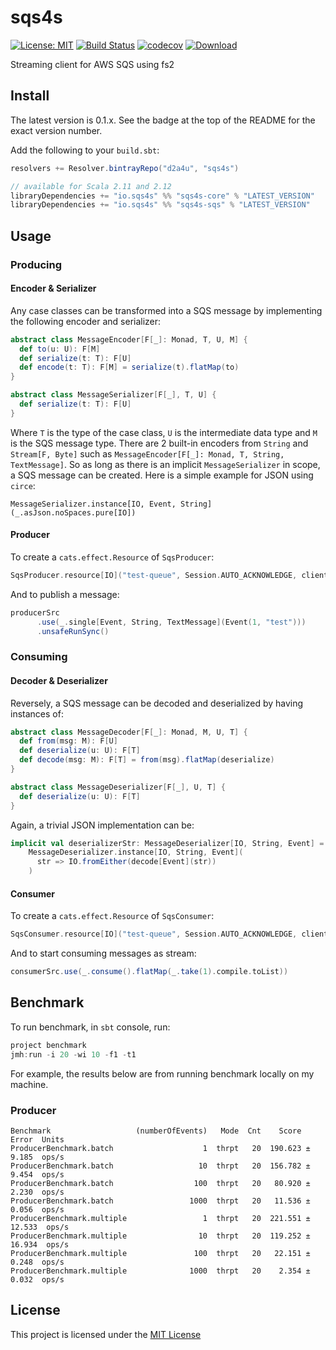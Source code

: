 # sqs4s

[![License: MIT](https://img.shields.io/badge/License-MIT-yellow.svg)](https://opensource.org/licenses/MIT)
[![Build Status](https://travis-ci.com/d2a4u/sqs4s.svg?branch=master)](https://travis-ci.com/d2a4u/sqs4s)
[![codecov](https://codecov.io/gh/d2a4u/sqs4s/branch/master/graph/badge.svg)](https://codecov.io/gh/d2a4u/sqs4s)
[![Download](https://api.bintray.com/packages/d2a4u/sqs4s/sqs4s-core/images/download.svg)](https://bintray.com/d2a4u/sqs4s/sqs4s-core/_latestVersion)

Streaming client for AWS SQS using fs2

## Install

The latest version is 0.1.x. See the badge at the top of the README for the exact version number.

Add the following to your `build.sbt`:

```scala
resolvers += Resolver.bintrayRepo("d2a4u", "sqs4s")

// available for Scala 2.11 and 2.12
libraryDependencies += "io.sqs4s" %% "sqs4s-core" % "LATEST_VERSION"
libraryDependencies += "io.sqs4s" %% "sqs4s-sqs" % "LATEST_VERSION"
```

## Usage

### Producing

#### Encoder & Serializer

Any case classes can be transformed into a SQS message by implementing the 
following encoder and serializer:

```scala
abstract class MessageEncoder[F[_]: Monad, T, U, M] {
  def to(u: U): F[M]
  def serialize(t: T): F[U]
  def encode(t: T): F[M] = serialize(t).flatMap(to)
}

abstract class MessageSerializer[F[_], T, U] {
  def serialize(t: T): F[U]
}
```

Where `T` is the type of the case class, `U` is the intermediate data type and
`M` is the SQS message type. There are 2 built-in encoders from `String` and
`Stream[F, Byte]` such as `MessageEncoder[F[_]: Monad, T, String, TextMessage]`.
So as long as there is an implicit `MessageSerializer` in scope, a SQS message
can be created. Here is a simple example for JSON using `circe`:

```MessageSerializer.instance[IO, Event, String](_.asJson.noSpaces.pure[IO])```

#### Producer

To create a `cats.effect.Resource` of `SqsProducer`:

```scala
SqsProducer.resource[IO]("test-queue", Session.AUTO_ACKNOWLEDGE, client)
```

And to publish a message:

```scala 
producerSrc
      .use(_.single[Event, String, TextMessage](Event(1, "test")))
      .unsafeRunSync()
```
### Consuming

#### Decoder & Deserializer

Reversely, a SQS message can be decoded and deserialized by having instances of:

```scala
abstract class MessageDecoder[F[_]: Monad, M, U, T] {
  def from(msg: M): F[U]
  def deserialize(u: U): F[T]
  def decode(msg: M): F[T] = from(msg).flatMap(deserialize)
}

abstract class MessageDeserializer[F[_], U, T] {
  def deserialize(u: U): F[T]
}
```
Again, a trivial JSON implementation can be:
```scala
implicit val deserializerStr: MessageDeserializer[IO, String, Event] =
    MessageDeserializer.instance[IO, String, Event](
      str => IO.fromEither(decode[Event](str))
    )
``` 

#### Consumer

To create a `cats.effect.Resource` of `SqsConsumer`:

```scala
SqsConsumer.resource[IO]("test-queue", Session.AUTO_ACKNOWLEDGE, client)
```

And to start consuming messages as stream:

```scala 
consumerSrc.use(_.consume().flatMap(_.take(1).compile.toList))
```

## Benchmark

To run benchmark, in `sbt` console, run:

```scala
project benchmark
jmh:run -i 20 -wi 10 -f1 -t1
```

For example, the results below are from running benchmark locally on my machine.

### Producer
```
Benchmark                   (numberOfEvents)   Mode  Cnt    Score    Error  Units
ProducerBenchmark.batch                    1  thrpt   20  190.623 ±  9.185  ops/s
ProducerBenchmark.batch                   10  thrpt   20  156.782 ±  9.454  ops/s
ProducerBenchmark.batch                  100  thrpt   20   80.920 ±  2.230  ops/s
ProducerBenchmark.batch                 1000  thrpt   20   11.536 ±  0.056  ops/s
ProducerBenchmark.multiple                 1  thrpt   20  221.551 ± 12.533  ops/s
ProducerBenchmark.multiple                10  thrpt   20  119.252 ± 16.934  ops/s
ProducerBenchmark.multiple               100  thrpt   20   22.151 ±  0.248  ops/s
ProducerBenchmark.multiple              1000  thrpt   20    2.354 ±  0.032  ops/s
```

## License

This project is licensed under the [MIT License](https://opensource.org/licenses/MIT)
